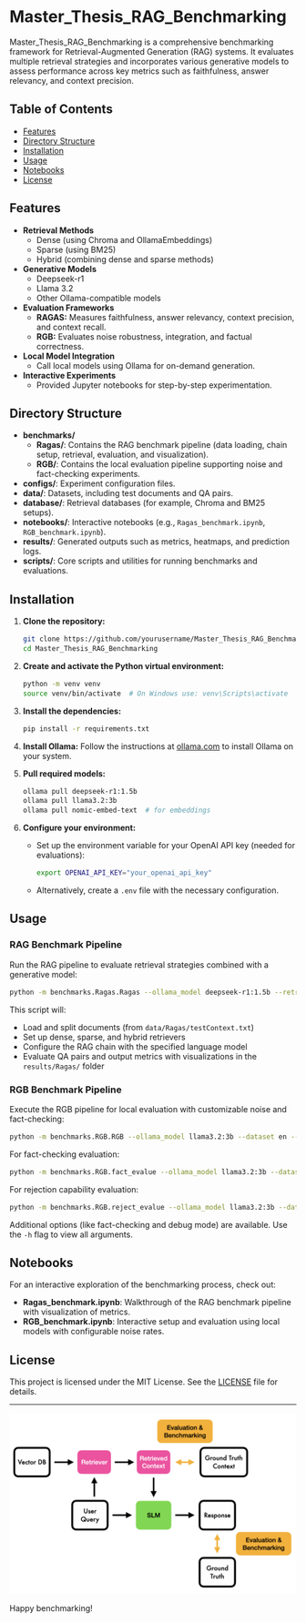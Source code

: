 # Master_Thesis_RAG_Benchmarking

Master_Thesis_RAG_Benchmarking is a comprehensive benchmarking framework for Retrieval-Augmented Generation (RAG) systems. It evaluates multiple retrieval strategies and incorporates various generative models to assess performance across key metrics such as faithfulness, answer relevancy, and context precision.

## Table of Contents
- [Features](#features)
- [Directory Structure](#directory-structure)
- [Installation](#installation)
- [Usage](#usage)
- [Notebooks](#notebooks)
- [License](#license)

## Features
- **Retrieval Methods**  
  - Dense (using Chroma and OllamaEmbeddings)  
  - Sparse (using BM25)  
  - Hybrid (combining dense and sparse methods)
- **Generative Models**  
  - Deepseek-r1
  - Llama 3.2  
  - Other Ollama-compatible models
- **Evaluation Frameworks**  
  - **RAGAS:** Measures faithfulness, answer relevancy, context precision, and context recall.  
  - **RGB:** Evaluates noise robustness, integration, and factual correctness.
- **Local Model Integration**  
  - Call local models using Ollama for on-demand generation.
- **Interactive Experiments**  
  - Provided Jupyter notebooks for step-by-step experimentation.

## Directory Structure
- **benchmarks/**  
  - **Ragas/**: Contains the RAG benchmark pipeline (data loading, chain setup, retrieval, evaluation, and visualization).  
  - **RGB/**: Contains the local evaluation pipeline supporting noise and fact-checking experiments.
- **configs/**: Experiment configuration files.
- **data/**: Datasets, including test documents and QA pairs.
- **database/**: Retrieval databases (for example, Chroma and BM25 setups).
- **notebooks/**: Interactive notebooks (e.g., `Ragas_benchmark.ipynb`, `RGB_benchmark.ipynb`).
- **results/**: Generated outputs such as metrics, heatmaps, and prediction logs.
- **scripts/**: Core scripts and utilities for running benchmarks and evaluations.

## Installation
1. **Clone the repository:**
   ```bash
   git clone https://github.com/yourusername/Master_Thesis_RAG_Benchmarking.git
   cd Master_Thesis_RAG_Benchmarking
   ```

2. **Create and activate the Python virtual environment:**
   ```bash
   python -m venv venv
   source venv/bin/activate  # On Windows use: venv\Scripts\activate
   ```

3. **Install the dependencies:**
   ```bash
   pip install -r requirements.txt
   ```

4. **Install Ollama:**
   Follow the instructions at [ollama.com](https://ollama.com) to install Ollama on your system.

5. **Pull required models:**
   ```bash
   ollama pull deepseek-r1:1.5b
   ollama pull llama3.2:3b
   ollama pull nomic-embed-text  # for embeddings
   ```

6. **Configure your environment:**
   - Set up the environment variable for your OpenAI API key (needed for evaluations):
     ```bash
     export OPENAI_API_KEY="your_openai_api_key"
     ```
   - Alternatively, create a `.env` file with the necessary configuration.

## Usage
### RAG Benchmark Pipeline
Run the RAG pipeline to evaluate retrieval strategies combined with a generative model:
```bash
python -m benchmarks.Ragas.Ragas --ollama_model deepseek-r1:1.5b --retrieval_strategy hybrid
```

This script will:
- Load and split documents (from `data/Ragas/testContext.txt`)
- Set up dense, sparse, and hybrid retrievers
- Configure the RAG chain with the specified language model
- Evaluate QA pairs and output metrics with visualizations in the `results/Ragas/` folder

### RGB Benchmark Pipeline
Execute the RGB pipeline for local evaluation with customizable noise and fact-checking:
```bash
python -m benchmarks.RGB.RGB --ollama_model llama3.2:3b --dataset en --noise_rate 0.0
```

For fact-checking evaluation:
```bash
python -m benchmarks.RGB.fact_evalue --ollama_model llama3.2:3b --dataset en --noise_rate 0.0
```

For rejection capability evaluation:
```bash
python -m benchmarks.RGB.reject_evalue --ollama_model llama3.2:3b --dataset en
```

Additional options (like fact-checking and debug mode) are available. Use the `-h` flag to view all arguments.

## Notebooks
For an interactive exploration of the benchmarking process, check out:
- **Ragas_benchmark.ipynb**: Walkthrough of the RAG benchmark pipeline with visualization of metrics.
- **RGB_benchmark.ipynb**: Interactive setup and evaluation using local models with configurable noise rates.

## License
This project is licensed under the MIT License. See the [LICENSE](LICENSE) file for details.

---

![RAG Pipeline](images/pipelineRAG.png)

Happy benchmarking!

